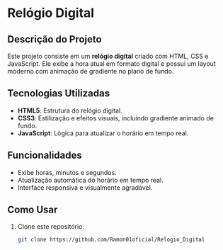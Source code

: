 # Relógio Digital

## Descrição do Projeto
Este projeto consiste em um **relógio digital** criado com HTML, CSS e JavaScript. Ele exibe a hora atual em formato digital e possui um layout moderno com animação de gradiente no plano de fundo.

## Tecnologias Utilizadas
- **HTML5**: Estrutura do relógio digital.
- **CSS3**: Estilização e efeitos visuais, incluindo gradiente animado de fundo.
- **JavaScript**: Lógica para atualizar o horário em tempo real.

## Funcionalidades
- Exibe horas, minutos e segundos.
- Atualização automática do horário em tempo real.
- Interface responsiva e visualmente agradável.

## Como Usar
1. Clone este repositório:
   ```bash
   git clone https://github.com/Ramon01oficial/Relogio_Digital

